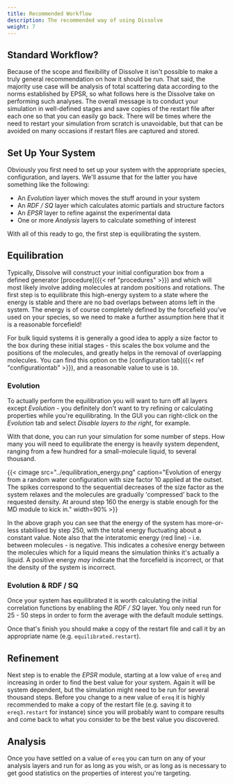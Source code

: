 ```yaml
---
title: Recommended Workflow
description: The recommended way of using Dissolve
weight: 7
---
```


## Standard Workflow?

Because of the scope and flexibility of Dissolve it isn't possible to make a truly general recommendation on how it should be run. That said, the majority use case will be analysis of total scattering data according to the norms established by EPSR, so what follows here is the Dissolve take on performing such analyses. The overall message is to conduct your simulation in well-defined stages and save copies of the restart file after each one so that you can easily go back. There will be times where the need to restart your simulation from scratch is unavoidable, but that can be avoided on many occasions if restart files are captured and stored.

## Set Up Your System

Obviously you first need to set up your system with the appropriate species, configuration, and layers. We'll assume that for the latter you have something like the following:

- An _Evolution_ layer which moves the stuff around in your system
- An _RDF / SQ_ layer which calculates atomic partials and structure factors
- An _EPSR_ layer to refine against the experimental data
- One or more _Analysis_ layers to calculate something of interest

With all of this ready to go, the first step is equilibrating the system.

## Equilibration

Typically, Dissolve will construct your initial configuration box from a defined generator [procedure]({{< ref "procedures" >}}) and which will most likely involve adding molecules at random positions and rotations. The first step is to equilibrate this high-energy system to a state where the energy is stable and there are no bad overlaps between atoms left in the system. The energy is of course completely defined by the forcefield you've used on your species, so we need to make a further assumption here that it is a reasonable forcefield!

For bulk liquid systems it is generally a good idea to apply a size factor to the box during these initial stages - this scales the box volume and the positions of the molecules, and greatly helps in the removal of overlapping molecules. You can find this option on the [configuration tab]({{< ref "configurationtab" >}}), and a reasonable value to use is `10`.

### Evolution

To actually perform the equilibration you will want to turn off all layers except _Evolution_ - you definitely don't want to try refining or calculating properties while you're equilibrating. In the GUI you can right-click on the _Evolution_ tab and select _Disable layers to the right_, for example.

With that done, you can run your simulation for some number of steps. How many you will need to equilibrate the energy is heavily system dependent, ranging from a few hundred for a small-molecule liquid, to several thousand.

{{< cimage src="../equilibration_energy.png" caption="Evolution of energy from a random water configuration with size factor 10 applied at the outset. The spikes correspond to the sequential decreases of the size factor as the system relaxes and the molecules are gradually 'compressed' back to the requested density. At around step 160 the energy is stable enough for the MD module to kick in." width=90% >}}

In the above graph you can see that the energy of the system has more-or-less stabilised by step 250, with the total energy fluctuating about a constant value. Note also that the interatomic energy (red line) - i.e. between molecules - is negative. This indicates a cohesive energy between the molecules which for a liquid means the simulation thinks it's actually a liquid. A positive energy _may_ indicate that the forcefield is incorrect, or that the density of the system is incorrect.  

### Evolution & RDF / SQ

Once your system has equilibrated it is worth calculating the initial correlation functions by enabling the _RDF / SQ_ layer. You only need run for 25 - 50 steps in order to form the average with the default module settings.

Once that's finish you should make a copy of the restart file and call it by an appropriate name (e.g. `equilibrated.restart`).

## Refinement

Next step is to enable the _EPSR_ module, starting at a low value of `ereq` and increasing in order to find the best value for your system. Again it will be system dependent, but the simulation might need to be run for several thousand steps. Before you change to a new value of `ereq` it is highly recommended to make a copy of the restart file (e.g. saving it to `ereq3.restart` for instance) since you will probably want to compare results and come back to what you consider to be the best value you discovered.

## Analysis

Once you have settled on a value of `ereq` you can turn on any of your analysis layers and run for as long as you wish, or as long as is necessary to get good statistics on the properties of interest you're targeting.
